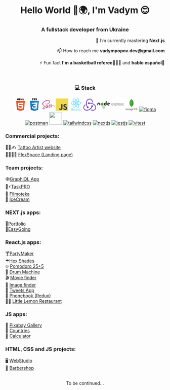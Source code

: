 <h1 align="center">Hello World 👋🌍, I'm Vadym 😊</h1>
<h3 align="center">A fullstack developer from Ukraine</h3>
<div align="right">
 <p>🌱 I’m currently mastering <b>Next.js</b> </p>
 <p>📫 How to reach me <b>vadympopov.dev@gmail.com</b> </p>
 <p>⚡ Fun fact <b>I'm a basketball referee</b>🏀🏀🏀 and <b>hablo español</b>🐂</p>
</div>
<br>

<h3 align="center">💻 Stack</h3>
<p align="center">
 <a href="https://www.w3.org/html/" target="_blank" rel="noreferrer"><img src="https://raw.githubusercontent.com/devicons/devicon/master/icons/html5/html5-original-wordmark.svg" alt="html5" width="40" height="40"/></a> 
 <a href="https://www.w3schools.com/css/" target="_blank" rel="noreferrer"><img src="https://raw.githubusercontent.com/devicons/devicon/master/icons/css3/css3-original-wordmark.svg" alt="css3" width="40" height="40"/></a>
 <a href="https://sass-lang.com" target="_blank" rel="noreferrer"><img src="https://raw.githubusercontent.com/devicons/devicon/master/icons/sass/sass-original.svg" alt="sass" width="40" height="40"/></a> 
 <a href="https://developer.mozilla.org/en-US/docs/Web/JavaScript" target="_blank" rel="noreferrer"><img src="https://raw.githubusercontent.com/devicons/devicon/master/icons/javascript/javascript-original.svg" alt="javascript" width="40" height="40"/></a> 
 <a href="https://reactjs.org/" target="_blank" rel="noreferrer"><img src="https://raw.githubusercontent.com/devicons/devicon/master/icons/react/react-original-wordmark.svg" alt="react" width="40" height="40"/></a> 
 <a href="https://redux.js.org" target="_blank" rel="noreferrer"><img src="https://raw.githubusercontent.com/devicons/devicon/master/icons/redux/redux-original.svg" alt="redux" width="40" height="40"/></a> 
 <a href="https://nodejs.org" target="_blank" rel="noreferrer"><img src="https://raw.githubusercontent.com/devicons/devicon/master/icons/nodejs/nodejs-original-wordmark.svg" alt="nodejs" width="40" height="40"/></a> 
 <a href="https://expressjs.com" target="_blank" rel="noreferrer"><img src="https://raw.githubusercontent.com/devicons/devicon/master/icons/express/express-original-wordmark.svg" alt="express" width="40" height="40"/></a> 
 <a href="https://www.mongodb.com/" target="_blank" rel="noreferrer"><img src="https://raw.githubusercontent.com/devicons/devicon/master/icons/mongodb/mongodb-original-wordmark.svg" alt="mongodb" width="40" height="40"/></a> 
 <a href="https://www.figma.com/" target="_blank" rel="noreferrer"><img src="https://www.vectorlogo.zone/logos/figma/figma-icon.svg" alt="figma" width="40" height="40"/></a> 
 <a href="https://postman.com" target="_blank" rel="noreferrer"><img src="https://www.vectorlogo.zone/logos/getpostman/getpostman-icon.svg" alt="postman" width="40" height="40"/></a> 
  <a href="https://www.typescriptlang.org/" target="_blank" rel="noreferrer"><img src="https://cdn.jsdelivr.net/gh/devicons/devicon@latest/icons/typescript/typescript-original.svg" width="40" height="40" /></a>
  <a href="https://tailwindcss.com/" target="_blank" rel="noreferrer"><img src="https://cdn.jsdelivr.net/gh/devicons/devicon@latest/icons/tailwindcss/tailwindcss-original.svg"  alt="tailwindcss" width="40" height="40" /></a>
 <a href="https://nextjs.org/" target="_blank" rel="noreferrer"><img src="https://cdn.jsdelivr.net/gh/devicons/devicon@latest/icons/nextjs/nextjs-original.svg"  alt="nextjs" width="40" height="40" /></a> 
 <a href="https://jestjs.io/" target="_blank" rel="noreferrer"><img src="https://cdn.jsdelivr.net/gh/devicons/devicon@latest/icons/jest/jest-plain.svg"   alt="jestjs" width="40" height="40" /></a>
 <a href="https://vitest.dev/config/" target="_blank" rel="noreferrer"><img src="https://cdn.jsdelivr.net/gh/devicons/devicon@latest/icons/vitest/vitest-original.svg"   alt="vitest" width="40" height="40" /></a> 
</p>

<h3 align="left">Commercial projects:</h3>
 🐱‍👤✍ <a href="https://alinaivenko.com/" target="_blank">Tattoo Artist website</a><br>
 💈💇🏻‍♂️ <a href="https://flexspace.netlify.app/" target="_blank">FlexSpace (Landing page)</a><br>
 
 <h3 align="left">Team projects:</h3>
 🕸<a href="https://github.com/andron13/graphiql-app" target="_blank">GraphiQL App</a><br>
 📝⚡<a href="https://github.com/ukrwebprom/TaskPro/" target="_blank">TaskPRO</a><br>
 🎥 <a href="https://deadlypants11.github.io/project/" target="_blank">Filmoteka</a><br>
 🍦 <a href="https://olexandryakowenko.github.io/team_project_9/" target="_blank">IceCream</a><br>

 <h3 align="left">NEXT.js apps:</h3>
🔗<a href="https://github.com/VadymPopov/next-portfolio" target="_blank">Portfolio</a><br>
🔮<a href="https://github.com/VadymPopov/next-easygoing" target="_blank">EasyGoing</a><br>

<h3 align="left">React.js apps:</h3>
 🍸<a href="https://github.com/VadymPopov/party-maker/" target="_blank">PartyMaker</a><br>
 ☂<a href="https://vadympopov.github.io/hex-shades/" target="_blank">Hex Shades</a><br>
 ⏲ <a href="https://vadympopov.github.io/pomodoro-timer/" target="_blank">Pomodoro 25+5</a><br>
 🥁 <a href="https://vadympopov.github.io/drum-machine/" target="_blank">Drum Machine</a><br>
 🎬 <a href="https://vadympopov.github.io/goit-react-hw-05-movies/" target="_blank">Movie finder</a><br>
 📸 <a href="https://vadympopov.github.io/goit-react-hw-04-images/" target="_blank">Image finder</a><br>
 🐥 <a href="https://vadympopov.github.io/tweets-app/" target="_blank">Tweets App</a><br>
 📘 <a href="https://vadympopov.github.io/goit-react-hw-08-phonebook/" target="_blank">Phonebook (Redux)</a><br>
 🍋🍴  <a href="https://vadympopov.github.io/little-lemon/" target="_blank">Little Lemon Restaurant</a><br>

<h3 align="left">JS apps:</h3>
 🎨 <a href="https://vadympopov.github.io/pixabay-gallery/" target="_blank">Pixabay Gallery</a><br>
 🚩 <a href="https://vadympopov.github.io/goit-js-hw-10/" target="_blank">Countries</a><br> 
 🧮 <a href="https://vadympopov.github.io/js-calculator/" target="_blank">Calculator</a><br> 

<h3 align="left">HTML, CSS and JS projects:</h3>
 🖥️ <a href="https://vadympopov.github.io/goit-markup-hw-08/" target="_blank">WebStudio</a><br>
 🧔 <a href="https://vadympopov.github.io/barbershop/" target="_blank">Barbershop</a><br>
 
<br>
<p align='center'>To be continued...</p>
<br>
